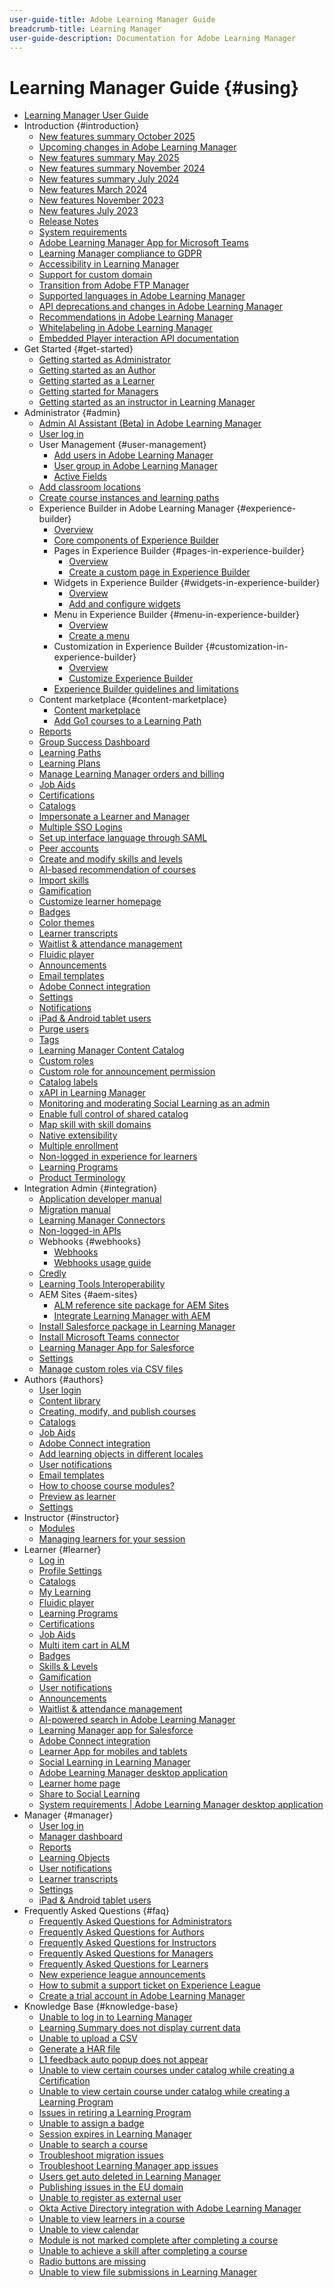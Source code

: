 ```yaml
---
user-guide-title: Adobe Learning Manager Guide
breadcrumb-title: Learning Manager
user-guide-description: Documentation for Adobe Learning Manager
---
```


# Learning Manager Guide {#using}

* [Learning Manager User Guide](user-guide.md)
* Introduction {#introduction}
   * [New features summary October 2025](/help/migrated/whats-new.md)
   * [Upcoming changes in Adobe Learning Manager](/help/migrated/upcoming-changes-in-adobe-learning-manager.md)
   * [New features summary May 2025](/help/migrated/whats-new-may-2025.md)
   * [New features summary November 2024](/help/migrated/whats-new-nov-24.md)
   * [New features summary July 2024](whats-new-july-2024.md)
   * [New features March 2024](whats-new-march-2024.md)
   * [New features November 2023](whats-new-november-2023.md)
   * [New features July 2023](whats-new-2023-july.md)
   * [Release Notes](release-note/release-notes.md)
   * [System requirements](system-requirements.md)
   * [Adobe Learning Manager App for Microsoft Teams](adobe-learning-manager-app-microsoft-teams.md)
   * [Learning Manager compliance to GDPR](kb/prime-gdpr.md)
   * [Accessibility in Learning Manager](accessibility-learning-manager.md)
   * [Support for custom domain](custom-domain.md)
   * [Transition from Adobe FTP Manager](transition-from-ftp-manager.md)
   * [Supported languages in Adobe Learning Manager](/help/migrated/languages-supported.md)
   * [API deprecations and changes in Adobe Learning Manager](api-deprecations-list.md)
   * [Recommendations in Adobe Learning Manager](recommendations-adobe-learning-manager.md)
   * [Whitelabeling in Adobe Learning Manager](white-label.md)
   * [Embedded Player interaction API documentation](/help/migrated/embedded-player-interaction.md)
* Get Started {#get-started}
   * [Getting started as Administrator](administrators/feature-summary/getting-started-admin.md)
   * [Getting started as an Author](authors/feature-summary/getting-started-author.md)
   * [Getting started as a Learner](learners/feature-summary/getting-started-learner.md)
   * [Getting started for Managers](managers/feature-summary/getting-started-manager.md)
   * [Getting started as an instructor in Learning Manager](instructors/feature-summary/getting-started.md)
* Administrator {#admin}
   * [Admin AI Assistant (Beta) in Adobe Learning Manager](/help/migrated/administrators/feature-summary/alm-ai-assistant.md)
   * [User log in](administrators/feature-summary/user-login.md)
   * User Management {#user-management}
      * [Add users in Adobe Learning Manager](administrators/feature-summary/add-users-user-groups.md)
      * [User group in Adobe Learning Manager](/help/migrated/administrators/feature-summary/user-group.md)
      * [Active Fields](/help/migrated/administrators/feature-summary/active-fields.md)
   * [Add classroom locations](administrators/feature-summary/classroom.md)
   * [Create course instances and learning paths](administrators/feature-summary/courses.md)
   * Experience Builder in Adobe Learning Manager {#experience-builder}
      * [Overview](/help/migrated/administrators/feature-summary/experience-builder/overview.md)
      * [Core components of Experience Builder](/help/migrated/administrators/feature-summary/experience-builder/components-in-experience-builder.md)
      * Pages in Experience Builder {#pages-in-experience-builder}
         * [Overview](/help/migrated/administrators/feature-summary/experience-builder/pages-overview.md)
         * [Create a custom page in Experience Builder](/help/migrated/administrators/feature-summary/experience-builder/create-a-page.md)
      * Widgets in Experience Builder {#widgets-in-experience-builder}
         * [Overview](/help/migrated/administrators/feature-summary/experience-builder/widget-overview.md)
         * [Add and configure widgets](/help/migrated/administrators/feature-summary/experience-builder/add-a-widget.md)
      * Menu in Experience Builder {#menu-in-experience-builder}
         * [Overview](/help/migrated/administrators/feature-summary/experience-builder/menu-overview.md)
         * [Create a menu](/help/migrated/administrators/feature-summary/experience-builder/create-a-menu.md)
      * Customization in Experience Builder {#customization-in-experience-builder}
         * [Overview](/help/migrated/administrators/feature-summary/experience-builder/customization-overview.md)
         * [Customize Experience Builder](/help/migrated/administrators/feature-summary/experience-builder/customization-experience-builder.md)
      * [Experience Builder guidelines and limitations](/help/migrated/administrators/feature-summary/experience-builder/experience-builder-guidelines.md)
   * Content marketplace {#content-marketplace}
      * [Content marketplace](administrators/feature-summary/content-marketplace.md)
      * [Add Go1 courses to a Learning Path](administrators/feature-summary/content-marketplace/curate-go1-playlist.md)
   * [Reports](administrators/feature-summary/reports.md)
   * [Group Success Dashboard](/help/migrated/administrators/feature-summary/group-success-dashboard.md)
   * [Learning Paths](administrators/feature-summary/learning-paths.md)
   * [Learning Plans](administrators/feature-summary/learning-plans.md)
   * [Manage Learning Manager orders and billing](administrators/feature-summary/billing-management.md)
   * [Job Aids](administrators/feature-summary/job-aids.md)
   * [Certifications](administrators/feature-summary/certifications.md)
   * [Catalogs](administrators/feature-summary/catalogs.md)
   * [Impersonate a Learner and Manager](administrators/feature-summary/impersonation-learner-manager.md)
   * [Multiple SSO Logins](administrators/feature-summary/multiple-sso-logins.md)
   * [Set up interface language through SAML](/help/migrated/administrators/feature-summary/set-up-interface-language-through-saml.md)
   * [Peer accounts](administrators/feature-summary/peer-account.md)
   * [Create and modify skills and levels](administrators/feature-summary/skills-levels.md)
   * [AI-based recommendation of courses](ai-based-recommendations.md)
   * [Import skills](administrators/feature-summary/import-skills-external-sources.md)
   * [Gamification](administrators/feature-summary/gamification.md)
   * [Customize learner homepage](administrators/feature-summary/customize-learner-homepage.md)
   * [Badges](administrators/feature-summary/badges.md)
   * [Color themes](administrators/feature-summary/themes.md)
   * [Learner transcripts](administrators/feature-summary/learner-transcripts.md)
   * [Waitlist & attendance management](administrators/feature-summary/waitlist-attendance-management.md)
   * [Fluidic player](administrators/feature-summary/fluidic-player.md)
   * [Announcements](administrators/feature-summary/announcements.md)
   * [Email templates](administrators/feature-summary/email-templates.md)
   * [Adobe Connect integration](administrators/feature-summary/adobeconnect-integration.md)
   * [Settings](administrators/feature-summary/settings.md)
   * [Notifications](administrators/feature-summary/user-notifications.md)
   * [iPad & Android tablet users](administrators/feature-summary/ipad-android-tablet-users.md)
   * [Purge users](administrators/feature-summary/purge-users.md)
   * [Tags](administrators/feature-summary/tags.md)
   * [Learning Manager Content Catalog](administrators/feature-summary/content-catalogs.md)
   * [Custom roles](administrators/feature-summary/custom-role.md)
   * [Custom role for announcement permission](/help/migrated/administrators/feature-summary/create-custom-role-for-announcement.md)
   * [Catalog labels](administrators/feature-summary/catalog-labels.md)
   * [xAPI in Learning Manager](authors/feature-summary/xapi.md)
   * [Monitoring and moderating Social Learning as an admin](administrators/feature-summary/social-learning-configurations-as-an-admin.md)
   * [Enable full control of shared catalog](administrators/feature-summary/shared-catalog-full-control.md)
   * [Map skill with skill domains](administrators/feature-summary/curation-skills.md)
   * [Native extensibility](administrators/feature-summary/native-extensibility.md)
   * [Multiple enrollment](administrators/feature-summary/multiple-enrollment.md)
   * [Non-logged in experience for learners](administrators/feature-summary/non-logged-in-experience-learners.md)
   * [Learning Programs](administrators/feature-summary/learning-programs.md)
   * [Product Terminology](administrators/feature-summary/product-terminology.md)
* Integration Admin {#integration}
   * [Application developer manual](integration-admin/feature-summary/developer-manual.md)
   * [Migration manual](integration-admin/feature-summary/migration-manual.md)
   * [Learning Manager Connectors](integration-admin/feature-summary/connectors.md)
   * [Non-logged-in APIs](integration-admin/feature-summary/non-logged-in-apis.md)
   * Webhooks {#webhooks}
     * [Webhooks](/help/migrated/integration-admin/feature-summary/webhooks.md)
     * [Webhooks usage guide](/help/migrated/integration-admin/feature-summary/webhooks-usage-guide.md)
   * [Credly](integration-admin/feature-summary/credly-integration.md)
   * [Learning Tools Interoperability](/help/migrated/integration-admin/feature-summary/learning-tools-interoperability.md)
   * AEM Sites {#aem-sites}
      * [ALM reference site package for AEM Sites](/help/migrated/adobe-learning-manager-integration-aem.md)
      * [Integrate Learning Manager with AEM](integrate-aem-learning-manager.md)
   * [Install Salesforce package in Learning Manager](integration-admin/feature-summary/install-salesforce-package.md)
   * [Install Microsoft Teams connector](integration-admin/feature-summary/install-microsoft-teams-connector.md)
   * [Learning Manager App for Salesforce](integration-admin/feature-summary/sfdc-app.md)
   * [Settings](integration-admin/feature-summary/settings.md)
   * [Manage custom roles via CSV files](integration-admin/feature-summary/configure-role-csv-files.md)
* Authors {#authors}
   * [User login](authors/feature-summary/user-login.md)
   * [Content library](authors/feature-summary/content-library.md)
   * [Creating, modify, and publish courses](authors/feature-summary/courses.md)
   * [Catalogs](authors/feature-summary/catalogs.md)
   * [Job Aids](authors/feature-summary/job-aids.md)
   * [Adobe Connect integration](authors/feature-summary/adobeconnect-integration.md)
   * [Add learning objects in different locales](authors/feature-summary/add-new-language-learning-objects.md)
   * [User notifications](authors/feature-summary/user-notifications.md)
   * [Email templates](authors/feature-summary/email-templates-author.md)
   * [How to choose course modules?](authors/how-to-choose-modules.md)
   * [Preview as learner](authors/feature-summary/fluidic-player.md)
   * [Settings](authors/feature-summary/settings.md)
* Instructor {#instructor}
   * [Modules](instructors/feature-summary/modules.md)
   * [Managing learners for your session](instructors/feature-summary/learners.md)
* Learner {#learner}
   * [Log in](learners/feature-summary/user-login.md)
   * [Profile Settings](learners/feature-summary/settings.md)
   * [Catalogs](learners/feature-summary/catalogs.md)
   * [My Learning](learners/feature-summary/courses.md)
   * [Fluidic player](learners/feature-summary/fluidic-player.md)
   * [Learning Programs](learners/feature-summary/learning-programs.md)
   * [Certifications](learners/feature-summary/certifications.md)
   * [Job Aids](learners/feature-summary/job-aids.md)
   * [Multi item cart in ALM](learners/feature-summary/multi-item-cart.md)
   * [Badges](learners/feature-summary/badges.md)
   * [Skills & Levels](learners/feature-summary/skills-levels.md)
   * [Gamification](learners/feature-summary/gamification.md)
   * [User notifications](learners/feature-summary/user-notifications.md)
   * [Announcements](learners/feature-summary/announcements.md)
   * [Waitlist & attendance management](learners/feature-summary/waitlist-attendance-management.md)
   * [AI-powered search in Adobe Learning Manager](/help/migrated/learners/feature-summary/advanced-search.md)
   * [Learning Manager app for Salesforce](learners/feature-summary/sfdc-app.md)
   * [Adobe Connect integration](learners/feature-summary/adobeconnect-integration.md)
   * [Learner App for mobiles and tablets](learners/feature-summary/ipad-android-tablet-users.md)
   * [Social Learning in Learning Manager](learners/feature-summary/social-learning-web-user.md)
   * [Adobe Learning Manager desktop application](learners/adobe-learning-manager-app-for-desktop.md)
   * [Learner home page](learners/feature-summary/learner-home-page.md)
   * [Share to Social Learning](learners/feature-summary/share-to-social.md)
   * [System requirements | Adobe Learning Manager desktop application](learners/adobe-learning-manager-app-for-desktop/adobe-learning-manager-desktop-app-system-requirements.md)
* Manager {#manager}
   * [User log in](managers/feature-summary/user-login.md)
   * [Manager dashboard](managers/feature-summary/manager-dashboard.md)
   * [Reports](managers/feature-summary/reports.md)
   * [Learning Objects](managers/feature-summary/learning-objects.md)
   * [User notifications](managers/feature-summary/user-notifications.md)
   * [Learner transcripts](managers/feature-summary/learner-transcripts.md)
   * [Settings](managers/feature-summary/settings.md)
   * [iPad & Android tablet users](managers/feature-summary/ipad-android-tablet-users.md)
* Frequently Asked Questions {#faq}
   * [Frequently Asked Questions for Administrators](administrators/frequently-asked-questions-for-administrators.md)
   * [Frequently Asked Questions for Authors](authors/frequently-asked-questions-for-authors.md)
   * [Frequently Asked Questions for Instructors](instructors/frequently-asked-questions-for-instructors.md)
   * [Frequently Asked Questions for Managers](managers/frequently-asked-questions-for-managers.md)
   * [Frequently Asked Questions for Learners](learners/frequently-asked-questions-for-learners.md)
   * [New experience league announcements](/help/migrated/new-experience-league-announcement.md)
   * [How to submit a support ticket on Experience League](/help/migrated/how-to-submit-support-ticket.md)
   * [Create a trial account in Adobe Learning Manager](/help/migrated/create-trial-account.md)
* Knowledge Base {#knowledge-base}
   * [Unable to log in to Learning Manager](kb/unable-log-in-learning-manager.md)
   * [Learning Summary does not display current data](kb/learning-summary-not-display-data.md)
   * [Unable to upload a CSV](kb/unable-to-upload-csv.md)
   * [Generate a HAR file](kb/generate-har-file.md)
   * [L1 feedback auto popup does not appear](kb/l1-feedback-auto-popup-does-not-appear.md)
   * [Unable to view certain courses under catalog while creating a Certification](kb/unable-to-view-certain-courses.md)
   * [Unable to view certain course under catalog while creating a Learning Program](kb/unable-view-course-catalog.md)
   * [Issues in retiring a Learning Program](kb/issues-retiring-learning-program.md)
   * [Unable to assign a badge](kb/badge-not-assigned.md)
   * [Session expires in Learning Manager](kb/login-issue.md)
   * [Unable to search a course](kb/unable-to-search-course.md)
   * [Troubleshoot migration issues](kb/troubleshooting-migration.md)
   * [Troubleshoot Learning Manager app issues](kb/troubleshooting-issues-with-adobe-learning-manager-desktop-app.md)
   * [Users get auto deleted in Learning Manager](kb/auto-delete.md)
   * [Publishing issues in the EU domain](kb/publish-issue-eu-domain.md)
   * [Unable to register as external user](kb/register-issue-external-user.md)
   * [Okta Active Directory integration with Adobe Learning Manager](kb/okta-active-directory-integration.md)
   * [Unable to view learners in a course](kb/unable-view-learners-course.md)
   * [Unable to view calendar](kb/unable-view-calendar.md)
   * [Module is not marked complete after completing a course](kb/module-not-marked-complete.md)
   * [Unable to achieve a skill after completing a course](kb/skill-not-achieved.md)
   * [Radio buttons are missing](kb/selection-button-invisible.md)
   * [Unable to view file submissions in Learning Manager](kb/unable-to-view-submitted-file.md)
